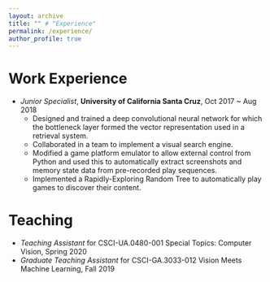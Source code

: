 ```yaml
---
layout: archive
title: "" # "Experience"
permalink: /experience/
author_profile: true
---
```


Work Experience
=====
- *Junior Specialist*, **University of California Santa Cruz**, Oct 2017 ~ Aug 2018
  - Designed and trained a deep convolutional neural network for which the bottleneck layer formed the vector representation used in a retrieval system.
  - Collaborated in a team to implement a visual search engine.
  - Modified a game platform emulator to allow external control from Python and used this to automatically extract screenshots and memory state data from pre-recorded play sequences.
  - Implemented a Rapidly-Exploring Random Tree to automatically play games to discover their content.

Teaching
=====
- *Teaching Assistant* for CSCI-UA.0480-​001 Special Topics: Computer Vision, Spring 2020
- *Graduate Teaching Assistant* for CSCI-GA.3033-​012 Vision Meets Machine Learning, Fall 2019



<!-- {% if author.googlescholar %}
  You can also find my articles on <u><a href="{{author.googlescholar}}">my Google Scholar profile</a>.</u>
{% endif %}

{% include base_path %}

{% for post in site.publications reversed %}
  {% include archive-single.html %}
{% endfor %} -->
